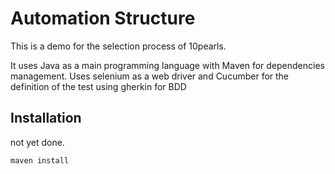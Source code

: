# Automation Structure

This is a demo for the selection process of 10pearls.

It uses Java as a main programming language with Maven for dependencies management. Uses selenium as a web driver and Cucumber for the definition of the test using gherkin for BDD

## Installation

not yet done.

```bash
maven install
```